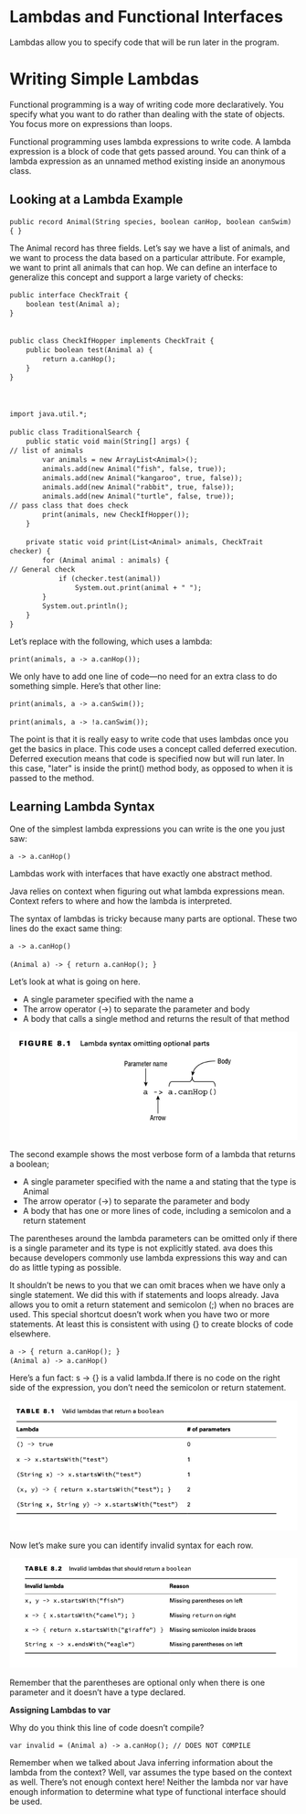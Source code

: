 # Lambdas and Functional Interfaces

Lambdas allow you to specify code that will be run later in the program.

# Writing Simple Lambdas

Functional programming is a way of writing code more declaratively. You specify what you want to do rather than dealing
with the state of objects. You focus more on expressions than loops.

Functional programming uses lambda expressions to write code. A lambda expression is a block of code that gets passed
around. You can think of a lambda expression as an unnamed method existing inside an anonymous class.

## Looking at a Lambda Example

    public record Animal(String species, boolean canHop, boolean canSwim) { }

The Animal record has three fields. Let’s say we have a list of animals, and we want to process the data based on a
particular attribute. For example, we want to print all animals that can hop. We can define an interface to generalize
this concept and support a large variety of checks:

    public interface CheckTrait { 
        boolean test(Animal a);
    }


    public class CheckIfHopper implements CheckTrait {
        public boolean test(Animal a) {
            return a.canHop();
        }
    }



    import java.util.*;
    
    public class TraditionalSearch {
        public static void main(String[] args) {
    // list of animals
            var animals = new ArrayList<Animal>();
            animals.add(new Animal("fish", false, true));
            animals.add(new Animal("kangaroo", true, false));
            animals.add(new Animal("rabbit", true, false));
            animals.add(new Animal("turtle", false, true));
    // pass class that does check
            print(animals, new CheckIfHopper());
        }
    
        private static void print(List<Animal> animals, CheckTrait checker) {
            for (Animal animal : animals) {
    // General check
                if (checker.test(animal))
                    System.out.print(animal + " ");
            }
            System.out.println();
        }
    }

Let’s replace with the following, which uses a lambda:

    print(animals, a -> a.canHop());

We only have to add one line of code—no need for an extra class to do something simple. Here’s that other line:

    print(animals, a -> a.canSwim());

    print(animals, a -> !a.canSwim());

The point is that it is really easy to write code that uses lambdas once you get the basics in place. This code uses a
concept called deferred execution. Deferred execution means that code is specified now but will run later. In this case,
"later" is inside the print() method body, as opposed to when it is passed to the method.

## Learning Lambda Syntax

One of the simplest lambda expressions you can write is the one you just saw:

    a -> a.canHop()

Lambdas work with interfaces that have exactly one abstract method.

Java relies on context when figuring out what lambda expressions mean. Context refers to where and how the lambda is
interpreted.

The syntax of lambdas is tricky because many parts are optional. These two lines do the exact same thing:

    a -> a.canHop()

    (Animal a) -> { return a.canHop(); }

Let’s look at what is going on here.

- A single parameter specified with the name a
- The arrow operator (->) to separate the parameter and body
- A body that calls a single method and returns the result of that method

![](writing_simple_lambdas/lambda-syntax-omitting-optional-parts.png)

The second example shows the most verbose form of a lambda that returns a boolean;

- A single parameter specified with the name a and stating that the type is Animal
- The arrow operator (->) to separate the parameter and body
- A body that has one or more lines of code, including a semicolon and a return statement

The parentheses around the lambda parameters can be omitted only if there is a single parameter and its type is not
explicitly stated.
ava does this because developers commonly use lambda expressions this way and can do as little typing as possible.

It shouldn’t be news to you that we can omit braces when we have only a single statement. We did this with if statements
and loops already. Java allows you to omit a return statement and semicolon (;) when no braces are used. This special
shortcut doesn’t work when you have two or more statements. At least this is consistent with using {} to create blocks
of code elsewhere.

    a -> { return a.canHop(); }
    (Animal a) -> a.canHop()

Here’s a fun fact: s -> {} is a valid lambda.If there is no code on the right side of the expression, you don’t need the
semicolon or return statement.

![](writing_simple_lambdas/valid-lambdas-that-return-a-boolean.png)

Now let’s make sure you can identify invalid syntax for each row.

![](writing_simple_lambdas/invalid-lambdas-that-should-return-a-boolean.png)

Remember that the parentheses are optional only when there is one parameter and it doesn’t have a type declared.

**Assigning Lambdas to var**

Why do you think this line of code doesn’t compile?

    var invalid = (Animal a) -> a.canHop(); // DOES NOT COMPILE

Remember when we talked about Java inferring information about the lambda from the context? Well, var assumes the type
based on the context as well. There’s not enough context here! Neither the lambda nor var have enough information to
determine what type of functional interface should be used.